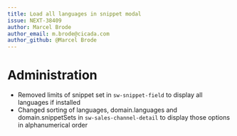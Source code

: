 ```yaml
---
title: Load all languages in snippet modal
issue: NEXT-38409
author: Marcel Brode
author_email: m.brode@cicada.com
author_github: @Marcel Brode
---
```

# Administration
* Removed limits of snippet set in `sw-snippet-field` to display all languages if installed
* Changed sorting of languages, domain.languages and domain.snippetSets in `sw-sales-channel-detail` to display those options in alphanumerical order


